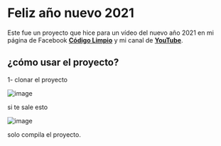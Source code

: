# Feliz año nuevo 2021

Este fue un proyecto que hice para un vídeo del nuevo año 2021 en mi página de Facebook [**Código Limpio**](https://www.facebook.com/CODIGOLIMPIOJD) y mi canal de [**YouTube**](https://www.youtube.com/channel/UCBruvsN18FvqNHSHe7E6WWg).

## ¿cómo usar el proyecto?

1- clonar el proyecto

![image](https://user-images.githubusercontent.com/65135568/117539677-512f1d80-afd1-11eb-9aa7-f003e56790f9.png)

si te sale esto

![image](https://user-images.githubusercontent.com/65135568/117541227-7d9a6800-afd8-11eb-818c-0b091de8f676.png)

solo compila el proyecto.




